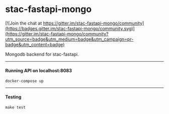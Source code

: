 # stac-fastapi-mongo

[![Join the chat at https://gitter.im/stac-fastapi-mongo/community](https://badges.gitter.im/stac-fastapi-mongo/community.svg)](https://gitter.im/stac-fastapi-mongo/community?utm_source=badge&utm_medium=badge&utm_campaign=pr-badge&utm_content=badge)

Mongodb backend for stac-fastapi.

------
#### Running API on localhost:8083

```docker-compose up```

------
#### Testing

```make test```
